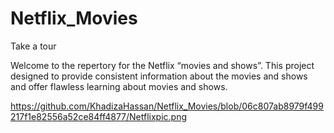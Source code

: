 # Netflix_Movies
Take a tour

Welcome to the repertory for the Netflix “movies and shows”. This project designed to provide consistent information about the movies and shows and offer flawless learning about movies and shows.


https://github.com/KhadizaHassan/Netflix_Movies/blob/06c807ab8979f499217f1e82556a52ce84ff4877/Netflixpic.png

